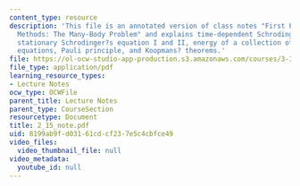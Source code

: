 ```yaml
---
content_type: resource
description: 'This file is an annotated version of class notes "First Principles Energy
  Methods: The Many-Body Problem" and explains time-dependent Schrodinger?s equation,
  stationary Schrodinger?s equation I and II, energy of a collection of atoms, Hartree
  equations, Pauli principle, and Koopmans? theorems.'
file: https://ol-ocw-studio-app-production.s3.amazonaws.com/courses/3-320-atomistic-computer-modeling-of-materials-sma-5107-spring-2005/8199ab9fd03161cdcf237e5c4cbfce49_2_15_note.pdf
file_type: application/pdf
learning_resource_types:
- Lecture Notes
ocw_type: OCWFile
parent_title: Lecture Notes
parent_type: CourseSection
resourcetype: Document
title: 2_15_note.pdf
uid: 8199ab9f-d031-61cd-cf23-7e5c4cbfce49
video_files:
  video_thumbnail_file: null
video_metadata:
  youtube_id: null
---
```

